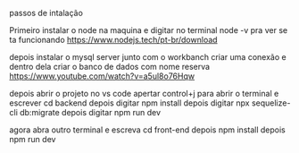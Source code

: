 passos de intalação

Primeiro instalar o node na maquina e digitar no terminal node -v pra ver se ta funcionando
  https://www.nodejs.tech/pt-br/download

depois instalar o mysql server junto com o workbanch criar uma conexão e dentro dela criar o banco de dados com nome reserva
  https://www.youtube.com/watch?v=a5ul8o76Hqw


depois abrir o projeto no vs code apertar control+j para abrir o terminal e escrever cd backend
depois digitar npm install
depois digitar npx sequelize-cli db:migrate
depois digitar npm run dev


agora abra outro terminal e escreva cd front-end
depois npm install
depois npm run dev
  
